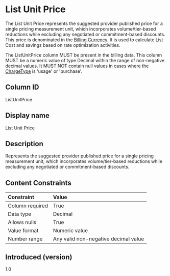 # List Unit Price

The List Unit Price represents the suggested provider published price for a single pricing measurement unit, which incorporates volume/tier-based reductions while excluding any negotiated or commitment-based discounts. This price is denominated in the [Billing Currency](#billingcurrency). It is used to calculate List Cost and savings based on rate optimization activities.

The ListUnitPrice column MUST be present in the billing data. This column MUST be a numeric value of type Decimal within the range of non-negative decimal values. It MUST NOT contain null values in cases where the [ChargeType](#chargetype) is 'usage' or 'purchase'.

## Column ID

ListUnitPrice

## Display name

List Unit Price

## Description

Represents the suggested provider published price for a single pricing measurement unit, which incorporates volume/tier-based reductions while excluding any negotiated or commitment-based discounts.

## Content Constraints

| Constraint      | Value                                |
|:----------------|:-------------------------------------|
| Column required | True                                 |
| Data type       | Decimal                              |
| Allows nulls    | True                                 |
| Value format    | Numeric value                        |
| Number range    | Any valid non-negative decimal value |

## Introduced (version)

1.0
